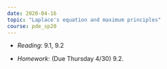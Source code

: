 ```yaml
---
date: 2020-04-16
topic: "Laplace's equation and maximum principles"
course: pde_sp20
---
```


- *Reading*: 9.1, 9.2

- *Homework*: (Due Thursday 4/30) 9.2.

